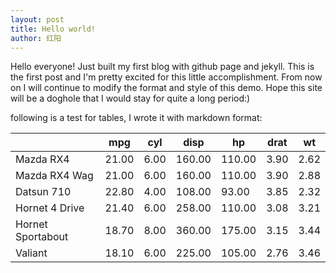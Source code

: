 ```yaml
---
layout: post
title: Hello world!
author: 红阳
---
```


Hello everyone! Just built my first blog with github page and jekyll. This is the first post and I'm pretty excited for this little accomplishment. From now on I will continue to modify the format and style of this demo. Hope this site will be a doghole that I would stay for quite a long period:)

<span class="more"></span>

following is a test for tables, I wrote it with markdown format:

<table>
  <thead><th></th><th>mpg</th><th>cyl</th><th>disp</th><th>hp</th><th>drat</th><th>wt</th></thead>
  <tbody>
    <tr><td>Mazda RX4</td><td>21.00</td><td>6.00</td><td>160.00</td><td>110.00</td><td>3.90</td><td>2.62</td></tr>
    <tr><td>Mazda RX4 Wag</td><td>21.00</td><td>6.00</td><td>160.00</td><td>110.00</td><td>3.90</td><td>2.88</td></tr>
    <tr><td>Datsun 710</td><td>22.80</td><td>4.00</td><td>108.00</td><td>93.00</td><td>3.85</td><td>2.32</td></tr>
    <tr><td>Hornet 4 Drive</td><td>21.40</td><td>6.00</td><td>258.00</td><td>110.00</td><td>3.08</td><td>3.21</td></tr>
    <tr><td>Hornet Sportabout</td><td>18.70</td><td>8.00</td><td>360.00</td><td>175.00</td><td>3.15</td><td>3.44</td></tr>
    <tr><td>Valiant</td><td>18.10</td><td>6.00</td><td>225.00</td><td>105.00</td><td>2.76</td><td>3.46</td></tr>
  </tbody>
</table>
